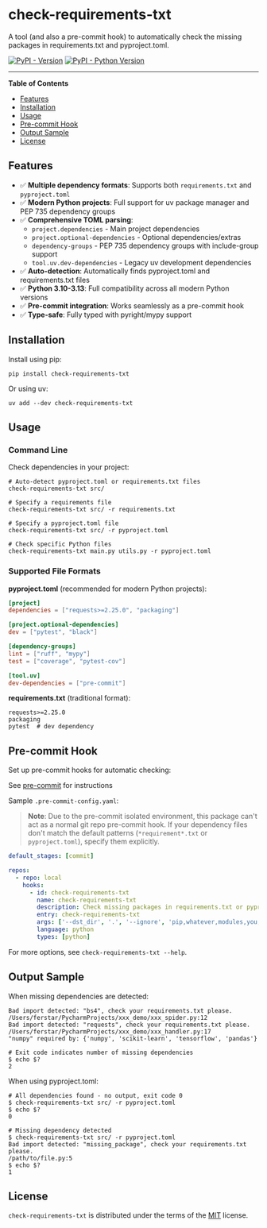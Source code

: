 # check-requirements-txt

A tool (and also a pre-commit hook) to automatically check the missing packages in requirements.txt and pyproject.toml.

[![PyPI - Version](https://img.shields.io/pypi/v/check-requirements-txt.svg)](https://pypi.org/project/check-requirements-txt)
[![PyPI - Python Version](https://img.shields.io/pypi/pyversions/check-requirements-txt.svg)](https://pypi.org/project/check-requirements-txt)

-----

**Table of Contents**

- [Features](#features)
- [Installation](#installation)
- [Usage](#usage)
- [Pre-commit Hook](#pre-commit-hook)
- [Output Sample](#output-sample)
- [License](#license)

## Features

- ✅ **Multiple dependency formats**: Supports both `requirements.txt` and `pyproject.toml`
- ✅ **Modern Python projects**: Full support for uv package manager and PEP 735 dependency groups
- ✅ **Comprehensive TOML parsing**:
  - `project.dependencies` - Main project dependencies
  - `project.optional-dependencies` - Optional dependencies/extras
  - `dependency-groups` - PEP 735 dependency groups with include-group support
  - `tool.uv.dev-dependencies` - Legacy uv development dependencies
- ✅ **Auto-detection**: Automatically finds pyproject.toml and requirements.txt files
- ✅ **Python 3.10-3.13**: Full compatibility across all modern Python versions
- ✅ **Pre-commit integration**: Works seamlessly as a pre-commit hook
- ✅ **Type-safe**: Fully typed with pyright/mypy support

## Installation

Install using pip:

```console
pip install check-requirements-txt
```

Or using uv:

```console
uv add --dev check-requirements-txt
```

## Usage

### Command Line

Check dependencies in your project:

```console
# Auto-detect pyproject.toml or requirements.txt files
check-requirements-txt src/

# Specify a requirements file
check-requirements-txt src/ -r requirements.txt

# Specify a pyproject.toml file
check-requirements-txt src/ -r pyproject.toml

# Check specific Python files
check-requirements-txt main.py utils.py -r pyproject.toml
```

### Supported File Formats

**pyproject.toml** (recommended for modern Python projects):
```toml
[project]
dependencies = ["requests>=2.25.0", "packaging"]

[project.optional-dependencies]
dev = ["pytest", "black"]

[dependency-groups]
lint = ["ruff", "mypy"]
test = ["coverage", "pytest-cov"]

[tool.uv]
dev-dependencies = ["pre-commit"]
```

**requirements.txt** (traditional format):
```
requests>=2.25.0
packaging
pytest  # dev dependency
```

## Pre-commit Hook

Set up pre-commit hooks for automatic checking:

See [pre-commit](https://github.com/pre-commit/pre-commit) for instructions

Sample `.pre-commit-config.yaml`:

> **Note**: Due to the pre-commit isolated environment, this package can't act as a normal git repo pre-commit hook.
> If your dependency files don't match the default patterns (`*requirement*.txt` or `pyproject.toml`), specify them explicitly.

```yaml
default_stages: [commit]

repos:
  - repo: local
    hooks:
      - id: check-requirements-txt
        name: check-requirements-txt
        description: Check missing packages in requirements.txt or pyproject.toml
        entry: check-requirements-txt
        args: ['--dst_dir', '.', '--ignore', 'pip,whatever,modules,you,want,to,ignore,with,comma,separated']
        language: python
        types: [python]
```

For more options, see `check-requirements-txt --help`.

## Output Sample

When missing dependencies are detected:

```shell
Bad import detected: "bs4", check your requirements.txt please.
/Users/ferstar/PycharmProjects/xxx_demo/xxx_spider.py:12
Bad import detected: "requests", check your requirements.txt please.
/Users/ferstar/PycharmProjects/xxx_demo/xxx_handler.py:17
"numpy" required by: {'numpy', 'scikit-learn', 'tensorflow', 'pandas'}

# Exit code indicates number of missing dependencies
$ echo $?
2
```

When using pyproject.toml:

```shell
# All dependencies found - no output, exit code 0
$ check-requirements-txt src/ -r pyproject.toml
$ echo $?
0

# Missing dependency detected
$ check-requirements-txt src/ -r pyproject.toml
Bad import detected: "missing_package", check your requirements.txt please.
/path/to/file.py:5
$ echo $?
1
```

## License

`check-requirements-txt` is distributed under the terms of the [MIT](https://spdx.org/licenses/MIT.html) license.
